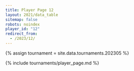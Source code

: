 ```yaml
---
title: Player Page 12
layout: 2021/data_table
sitemap: false
robots: noindex
player_id: "12"
redirect_from:
  - /2023/12/
---
```

{% assign tournament = site.data.tournaments.202305 %}

{% include tournaments/player_page.md %}
